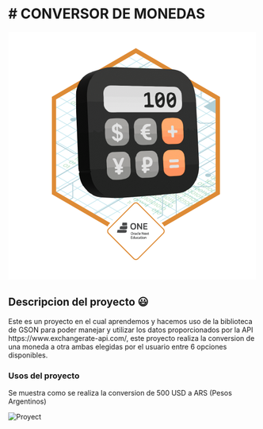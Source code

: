 <h1> # CONVERSOR DE MONEDAS </h1>

![Logo](./assets/Badge-Conversor.png)

<h2> Descripcion del proyecto 😃 </h2>
<p> Este es un proyecto en el cual aprendemos y hacemos uso de la biblioteca de GSON para poder manejar y utilizar los datos proporcionados 
por la API https://www.exchangerate-api.com/, este proyecto realiza la conversion de una moneda a otra ambas elegidas por el usuario entre 6 opciones disponibles.
</p>

<h3> Usos del proyecto </h3>
<p> Se muestra como se realiza la conversion de 500 USD a ARS (Pesos Argentinos)</p>

![Proyect](./assets/Screen1.png)


